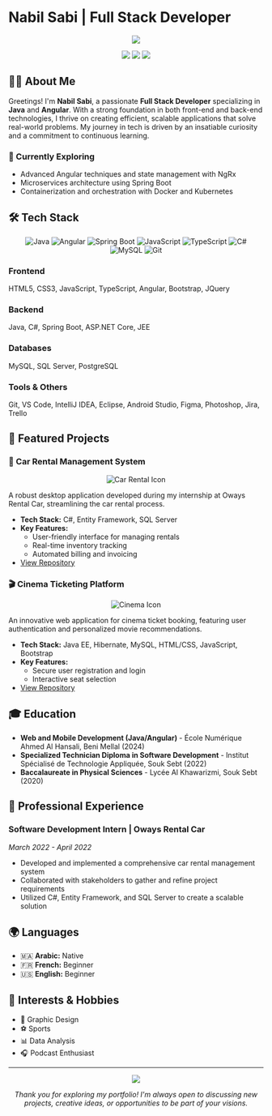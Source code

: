 # Nabil Sabi | Full Stack Developer

<div align="center">
  <img src="https://capsule-render.vercel.app/api?type=waving&color=0:4B79A1,100:283E51&height=200&section=header&text=Welcome%20to%20My%20Portfolio&fontSize=36&fontColor=fff&animation=fadeIn&fontAlignY=30&desc=Passionate%20about%20Web%20and%20Mobile%20Development&descAlignY=50&descAlign=62">
</div>

<p align="center">
  <a href="https://www.linkedin.com/in/nabilsabi"><img src="https://img.shields.io/badge/-LinkedIn-0077B5?style=flat-square&logo=LinkedIn&logoColor=white"/></a>
  <a href="mailto:sabi.nabil@outlook.com"><img src="https://img.shields.io/badge/-Email-D14836?style=flat-square&logo=Gmail&logoColor=white"/></a>
  <a href="https://twitter.com/NabilSABI"><img src="https://img.shields.io/badge/-Twitter-1DA1F2?style=flat-square&logo=Twitter&logoColor=white"/></a>
</p>

## 👨‍💻 About Me

Greetings! I'm **Nabil Sabi**, a passionate **Full Stack Developer** specializing in **Java** and **Angular**. With a strong foundation in both front-end and back-end technologies, I thrive on creating efficient, scalable applications that solve real-world problems. My journey in tech is driven by an insatiable curiosity and a commitment to continuous learning.

### 🌱 Currently Exploring
- Advanced Angular techniques and state management with NgRx
- Microservices architecture using Spring Boot
- Containerization and orchestration with Docker and Kubernetes

## 🛠 Tech Stack

<p align="center">
  <img src="https://img.shields.io/badge/Java-ED8B00?style=for-the-badge&logo=java&logoColor=white" alt="Java">
  <img src="https://img.shields.io/badge/Angular-DD0031?style=for-the-badge&logo=angular&logoColor=white" alt="Angular">
  <img src="https://img.shields.io/badge/Spring_Boot-6DB33F?style=for-the-badge&logo=spring-boot&logoColor=white" alt="Spring Boot">
  <img src="https://img.shields.io/badge/JavaScript-F7DF1E?style=for-the-badge&logo=javascript&logoColor=black" alt="JavaScript">
  <img src="https://img.shields.io/badge/TypeScript-007ACC?style=for-the-badge&logo=typescript&logoColor=white" alt="TypeScript">
  <img src="https://img.shields.io/badge/C%23-239120?style=for-the-badge&logo=c-sharp&logoColor=white" alt="C#">
  <img src="https://img.shields.io/badge/MySQL-4479A1?style=for-the-badge&logo=mysql&logoColor=white" alt="MySQL">
  <img src="https://img.shields.io/badge/Git-F05032?style=for-the-badge&logo=git&logoColor=white" alt="Git">
</p>

### Frontend
HTML5, CSS3, JavaScript, TypeScript, Angular, Bootstrap, JQuery

### Backend
Java, C#, Spring Boot, ASP.NET Core, JEE

### Databases
MySQL, SQL Server, PostgreSQL

### Tools & Others
Git, VS Code, IntelliJ IDEA, Eclipse, Android Studio, Figma, Photoshop, Jira, Trello

## 🚀 Featured Projects

### 🚗 Car Rental Management System
<p align="center">
  <img src="https://img.icons8.com/fluency/96/000000/car-rental.png" alt="Car Rental Icon"/>
</p>

A robust desktop application developed during my internship at Oways Rental Car, streamlining the car rental process.

- **Tech Stack:** C#, Entity Framework, SQL Server
- **Key Features:**
  - User-friendly interface for managing rentals
  - Real-time inventory tracking
  - Automated billing and invoicing
- [View Repository](https://github.com/nabilsabi01/rental-car-management)

### 🎬 Cinema Ticketing Platform
<p align="center">
  <img src="https://img.icons8.com/fluency/96/000000/cinema-.png" alt="Cinema Icon"/>
</p>

An innovative web application for cinema ticket booking, featuring user authentication and personalized movie recommendations.

- **Tech Stack:** Java EE, Hibernate, MySQL, HTML/CSS, JavaScript, Bootstrap
- **Key Features:**
  - Secure user registration and login
  - Interactive seat selection
- [View Repository](https://github.com/imane-el-mazouz/cinema-ticket-megarama)

## 🎓 Education

- **Web and Mobile Development (Java/Angular)** - École Numérique Ahmed Al Hansali, Beni Mellal (2024)
- **Specialized Technician Diploma in Software Development** - Institut Spécialisé de Technologie Appliquée, Souk Sebt (2022)
- **Baccalaureate in Physical Sciences** - Lycée Al Khawarizmi, Souk Sebt (2020)

## 💼 Professional Experience

### Software Development Intern | Oways Rental Car
*March 2022 - April 2022*

- Developed and implemented a comprehensive car rental management system
- Collaborated with stakeholders to gather and refine project requirements
- Utilized C#, Entity Framework, and SQL Server to create a scalable solution

## 🌍 Languages

- 🇲🇦 **Arabic:** Native
- 🇫🇷 **French:** Beginner
- 🇺🇸 **English:** Beginner

## 🎨 Interests & Hobbies

- 🎨 Graphic Design
- ⚽ Sports
- 📊 Data Analysis
- 🎧 Podcast Enthusiast

---

<div align="center">
  <img src="https://capsule-render.vercel.app/api?type=waving&color=0:4B79A1,100:283E51&height=100&section=footer" />
</div>

<p align="center">
  <i>Thank you for exploring my portfolio! I'm always open to discussing new projects, creative ideas, or opportunities to be part of your visions.</i>
</p>
